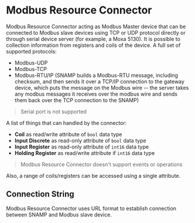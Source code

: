 Modbus Resource Connector
====
Modbus Resource Connector acting as Modbus Master device that can be connected to Modbus slave devices using TCP or UDP protocol directly or through serial device server (for example, a Moxa 5130). It is possible to collection information from registers and coils of the device. A full set of supported protocols:
* Modbus-UDP
* Modbus-TCP
* Modbus-RTU/IP (SNAMP builds a Modbus-RTU message, including checksum, and then sends it over a TCP/IP connection to the gateway device, which puts the message on the Modbus wire -- the server takes any modbus messages it receives over the modbus wire and sends them back over the TCP connection to the SNAMP)

> Serial port is not supported

A list of things that can handled by the connector:
* **Coil** as read/write attribute of `bool` data type
* **Input Discrete** as read-only attribute of `bool` data type
* **Input Register** as read-only attribute of `int16` data type
* **Holding Register** as read/write attribute if `int16` data type

> Modbus Resource Connector doesn't support events or operations

Also, a range of coils/registers can be accessed using a single attribute.

## Connection String
Modbus Resource Connector uses URL format to establish connection between SNAMP and Modbus slave device.
